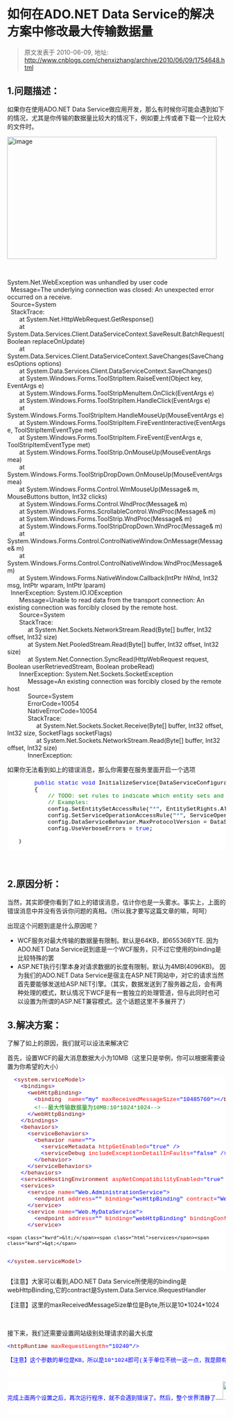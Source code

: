 # 如何在ADO.NET Data Service的解决方案中修改最大传输数据量 
> 原文发表于 2010-06-09, 地址: http://www.cnblogs.com/chenxizhang/archive/2010/06/09/1754648.html 


<h2>1.问题描述：</h2> <p>如果你在使用ADO.NET Data Service做应用开发，那么有时候你可能会遇到如下的情况，尤其是你传输的数据量比较大的情况下，例如要上传或者下载一个比较大的文件时。</p> <p><a href="http://images.cnblogs.com/cnblogs_com/chenxizhang/WindowsLiveWriter/ADO.NETDataService_AF35/image_2.png" class="thickbox"><img title="image" border="0" alt="image" src="http://images.cnblogs.com/cnblogs_com/chenxizhang/WindowsLiveWriter/ADO.NETDataService_AF35/image_thumb.png" width="483" height="281"></a> </p> <p>&nbsp;</p> <p>System.Net.WebException was unhandled by user code<br>&nbsp; Message=The underlying connection was closed: An unexpected error occurred on a receive.<br>&nbsp; Source=System<br>&nbsp; StackTrace:<br>&nbsp;&nbsp;&nbsp;&nbsp;&nbsp;&nbsp; at System.Net.HttpWebRequest.GetResponse()<br>&nbsp;&nbsp;&nbsp;&nbsp;&nbsp;&nbsp; at System.Data.Services.Client.DataServiceContext.SaveResult.BatchRequest(Boolean replaceOnUpdate)<br>&nbsp;&nbsp;&nbsp;&nbsp;&nbsp;&nbsp; at System.Data.Services.Client.DataServiceContext.SaveChanges(SaveChangesOptions options)<br>&nbsp;&nbsp;&nbsp;&nbsp;&nbsp;&nbsp; at System.Data.Services.Client.DataServiceContext.SaveChanges()<br>&nbsp;&nbsp;&nbsp;&nbsp;&nbsp;&nbsp; at System.Windows.Forms.ToolStripItem.RaiseEvent(Object key, EventArgs e)<br>&nbsp;&nbsp;&nbsp;&nbsp;&nbsp;&nbsp; at System.Windows.Forms.ToolStripMenuItem.OnClick(EventArgs e)<br>&nbsp;&nbsp;&nbsp;&nbsp;&nbsp;&nbsp; at System.Windows.Forms.ToolStripItem.HandleClick(EventArgs e)<br>&nbsp;&nbsp;&nbsp;&nbsp;&nbsp;&nbsp; at System.Windows.Forms.ToolStripItem.HandleMouseUp(MouseEventArgs e)<br>&nbsp;&nbsp;&nbsp;&nbsp;&nbsp;&nbsp; at System.Windows.Forms.ToolStripItem.FireEventInteractive(EventArgs e, ToolStripItemEventType met)<br>&nbsp;&nbsp;&nbsp;&nbsp;&nbsp;&nbsp; at System.Windows.Forms.ToolStripItem.FireEvent(EventArgs e, ToolStripItemEventType met)<br>&nbsp;&nbsp;&nbsp;&nbsp;&nbsp;&nbsp; at System.Windows.Forms.ToolStrip.OnMouseUp(MouseEventArgs mea)<br>&nbsp;&nbsp;&nbsp;&nbsp;&nbsp;&nbsp; at System.Windows.Forms.ToolStripDropDown.OnMouseUp(MouseEventArgs mea)<br>&nbsp;&nbsp;&nbsp;&nbsp;&nbsp;&nbsp; at System.Windows.Forms.Control.WmMouseUp(Message&amp; m, MouseButtons button, Int32 clicks)<br>&nbsp;&nbsp;&nbsp;&nbsp;&nbsp;&nbsp; at System.Windows.Forms.Control.WndProc(Message&amp; m)<br>&nbsp;&nbsp;&nbsp;&nbsp;&nbsp;&nbsp; at System.Windows.Forms.ScrollableControl.WndProc(Message&amp; m)<br>&nbsp;&nbsp;&nbsp;&nbsp;&nbsp;&nbsp; at System.Windows.Forms.ToolStrip.WndProc(Message&amp; m)<br>&nbsp;&nbsp;&nbsp;&nbsp;&nbsp;&nbsp; at System.Windows.Forms.ToolStripDropDown.WndProc(Message&amp; m)<br>&nbsp;&nbsp;&nbsp;&nbsp;&nbsp;&nbsp; at System.Windows.Forms.Control.ControlNativeWindow.OnMessage(Message&amp; m)<br>&nbsp;&nbsp;&nbsp;&nbsp;&nbsp;&nbsp; at System.Windows.Forms.Control.ControlNativeWindow.WndProc(Message&amp; m)<br>&nbsp;&nbsp;&nbsp;&nbsp;&nbsp;&nbsp; at System.Windows.Forms.NativeWindow.Callback(IntPtr hWnd, Int32 msg, IntPtr wparam, IntPtr lparam)<br>&nbsp; InnerException: System.IO.IOException<br>&nbsp;&nbsp;&nbsp;&nbsp;&nbsp;&nbsp; Message=Unable to read data from the transport connection: An existing connection was forcibly closed by the remote host.<br>&nbsp;&nbsp;&nbsp;&nbsp;&nbsp;&nbsp; Source=System<br>&nbsp;&nbsp;&nbsp;&nbsp;&nbsp;&nbsp; StackTrace:<br>&nbsp;&nbsp;&nbsp;&nbsp;&nbsp;&nbsp;&nbsp;&nbsp;&nbsp;&nbsp;&nbsp; at System.Net.Sockets.NetworkStream.Read(Byte[] buffer, Int32 offset, Int32 size)<br>&nbsp;&nbsp;&nbsp;&nbsp;&nbsp;&nbsp;&nbsp;&nbsp;&nbsp;&nbsp;&nbsp; at System.Net.PooledStream.Read(Byte[] buffer, Int32 offset, Int32 size)<br>&nbsp;&nbsp;&nbsp;&nbsp;&nbsp;&nbsp;&nbsp;&nbsp;&nbsp;&nbsp;&nbsp; at System.Net.Connection.SyncRead(HttpWebRequest request, Boolean userRetrievedStream, Boolean probeRead)<br>&nbsp;&nbsp;&nbsp;&nbsp;&nbsp;&nbsp; InnerException: System.Net.Sockets.SocketException<br>&nbsp;&nbsp;&nbsp;&nbsp;&nbsp;&nbsp;&nbsp;&nbsp;&nbsp;&nbsp;&nbsp; Message=An existing connection was forcibly closed by the remote host<br>&nbsp;&nbsp;&nbsp;&nbsp;&nbsp;&nbsp;&nbsp;&nbsp;&nbsp;&nbsp;&nbsp; Source=System<br>&nbsp;&nbsp;&nbsp;&nbsp;&nbsp;&nbsp;&nbsp;&nbsp;&nbsp;&nbsp;&nbsp; ErrorCode=10054<br>&nbsp;&nbsp;&nbsp;&nbsp;&nbsp;&nbsp;&nbsp;&nbsp;&nbsp;&nbsp;&nbsp; NativeErrorCode=10054<br>&nbsp;&nbsp;&nbsp;&nbsp;&nbsp;&nbsp;&nbsp;&nbsp;&nbsp;&nbsp;&nbsp; StackTrace:<br>&nbsp;&nbsp;&nbsp;&nbsp;&nbsp;&nbsp;&nbsp;&nbsp;&nbsp;&nbsp;&nbsp;&nbsp;&nbsp;&nbsp;&nbsp;&nbsp; at System.Net.Sockets.Socket.Receive(Byte[] buffer, Int32 offset, Int32 size, SocketFlags socketFlags)<br>&nbsp;&nbsp;&nbsp;&nbsp;&nbsp;&nbsp;&nbsp;&nbsp;&nbsp;&nbsp;&nbsp;&nbsp;&nbsp;&nbsp;&nbsp;&nbsp; at System.Net.Sockets.NetworkStream.Read(Byte[] buffer, Int32 offset, Int32 size)<br>&nbsp;&nbsp;&nbsp;&nbsp;&nbsp;&nbsp;&nbsp;&nbsp;&nbsp;&nbsp;&nbsp; InnerException:  <p>如果你无法看到如上的错误消息，那么你需要在服务里面开启一个选项</p><pre class="csharpcode">        <span class="kwrd">public</span> <span class="kwrd">static</span> <span class="kwrd">void</span> InitializeService(DataServiceConfiguration config)
        {
            <span class="rem">// TODO: set rules to indicate which entity sets and service operations are visible, updatable, etc.</span>
            <span class="rem">// Examples:</span>
            config.SetEntitySetAccessRule(<span class="str">"*"</span>, EntitySetRights.All);
            config.SetServiceOperationAccessRule(<span class="str">"*"</span>, ServiceOperationRights.All);
            config.DataServiceBehavior.MaxProtocolVersion = DataServiceProtocolVersion.V2;
            config.UseVerboseErrors = <span class="kwrd">true</span>;

            
        }
</pre>
<p>
<style type="text/css">.csharpcode, .csharpcode pre
{
	font-size: small;
	color: black;
	font-family: consolas, "Courier New", courier, monospace;
	background-color: #ffffff;
	/*white-space: pre;*/
}
.csharpcode pre { margin: 0em; }
.csharpcode .rem { color: #008000; }
.csharpcode .kwrd { color: #0000ff; }
.csharpcode .str { color: #006080; }
.csharpcode .op { color: #0000c0; }
.csharpcode .preproc { color: #cc6633; }
.csharpcode .asp { background-color: #ffff00; }
.csharpcode .html { color: #800000; }
.csharpcode .attr { color: #ff0000; }
.csharpcode .alt 
{
	background-color: #f4f4f4;
	width: 100%;
	margin: 0em;
}
.csharpcode .lnum { color: #606060; }
</style>
</p>
<p>&nbsp;</p>
<h2>2.原因分析：</h2>
<p>当然，其实即便你看到了如上的错误消息，估计你也是一头雾水。事实上，上面的错误消息中并没有告诉你问题的真相。（所以我才要写这篇文章的嘛，呵呵）</p>
<p>出现这个问题到底是什么原因呢？</p>
<ul>
<li>WCF服务对最大传输的数据量有限制。默认是64KB，即65536BYTE. 因为ADO.NET Data Service说到底是一个WCF服务，只不过它使用的binding是比较特殊的罢</li>
<li>ASP.NET执行引擎本身对请求数据的长度有限制，默认为4MB(4096KB)。 因为我们的ADO.NET Data Service是宿主在ASP.NET网站中，对它的请求当然首先要能够发送给ASP.NET引擎。（其实，数据发送到了服务器之后，会有两种处理的模式，默认情况下WCF是有一套独立的处理管道，但与此同时也可以设置为所谓的ASP.NET兼容模式。这个话题这里不多展开了）</li></ul>
<h2>3.解决方案：</h2>
<p>了解了如上的原因，我们就可以设法来解决它</p>
<p>首先，设置WCF的最大消息数据大小为10MB（这里只是举例，你可以根据需要设置为你希望的大小）</p><pre class="csharpcode">  <span class="kwrd">&lt;</span><span class="html">system.serviceModel</span><span class="kwrd">&gt;</span>
    <span class="kwrd">&lt;</span><span class="html">bindings</span><span class="kwrd">&gt;</span>
      <span class="kwrd">&lt;</span><span class="html">webHttpBinding</span><span class="kwrd">&gt;</span>
        <span class="kwrd">&lt;</span><span class="html">binding</span>  <span class="attr">name</span><span class="kwrd">="my"</span> <span class="attr">maxReceivedMessageSize</span><span class="kwrd">="10485760"</span><span class="kwrd">&gt;&lt;/</span><span class="html">binding</span><span class="kwrd">&gt;</span>
        <span class="rem">&lt;!--最大传输数据量为10MB:10*1024*1024--&gt;</span>
      <span class="kwrd">&lt;/</span><span class="html">webHttpBinding</span><span class="kwrd">&gt;</span>
    <span class="kwrd">&lt;/</span><span class="html">bindings</span><span class="kwrd">&gt;</span>
    <span class="kwrd">&lt;</span><span class="html">behaviors</span><span class="kwrd">&gt;</span>
      <span class="kwrd">&lt;</span><span class="html">serviceBehaviors</span><span class="kwrd">&gt;</span>
        <span class="kwrd">&lt;</span><span class="html">behavior</span> <span class="attr">name</span><span class="kwrd">=""</span><span class="kwrd">&gt;</span>
          <span class="kwrd">&lt;</span><span class="html">serviceMetadata</span> <span class="attr">httpGetEnabled</span><span class="kwrd">="true"</span> <span class="kwrd">/&gt;</span>
          <span class="kwrd">&lt;</span><span class="html">serviceDebug</span> <span class="attr">includeExceptionDetailInFaults</span><span class="kwrd">="false"</span> <span class="kwrd">/&gt;</span>
        <span class="kwrd">&lt;/</span><span class="html">behavior</span><span class="kwrd">&gt;</span>
      <span class="kwrd">&lt;/</span><span class="html">serviceBehaviors</span><span class="kwrd">&gt;</span>
    <span class="kwrd">&lt;/</span><span class="html">behaviors</span><span class="kwrd">&gt;</span>
    <span class="kwrd">&lt;</span><span class="html">serviceHostingEnvironment</span> <span class="attr">aspNetCompatibilityEnabled</span><span class="kwrd">="true"</span> <span class="attr">multipleSiteBindingsEnabled</span><span class="kwrd">="true"</span> <span class="kwrd">/&gt;</span>
    <span class="kwrd">&lt;</span><span class="html">services</span><span class="kwrd">&gt;</span>
      <span class="kwrd">&lt;</span><span class="html">service</span> <span class="attr">name</span><span class="kwrd">="Web.AdministrationService"</span><span class="kwrd">&gt;</span>
        <span class="kwrd">&lt;</span><span class="html">endpoint</span> <span class="attr">address</span><span class="kwrd">=""</span> <span class="attr">binding</span><span class="kwrd">="wsHttpBinding"</span> <span class="attr">contract</span><span class="kwrd">="Web.IAdministrationService"</span><span class="kwrd">&gt;&lt;/</span><span class="html">endpoint</span><span class="kwrd">&gt;</span>
      <span class="kwrd">&lt;/</span><span class="html">service</span><span class="kwrd">&gt;</span>
      <span class="kwrd">&lt;</span><span class="html">service</span> <span class="attr">name</span><span class="kwrd">="Web.MyDataService"</span><span class="kwrd">&gt;</span>
        <span class="kwrd">&lt;</span><span class="html">endpoint</span> <span class="attr">address</span><span class="kwrd">=""</span> <span class="attr">binding</span><span class="kwrd">="webHttpBinding"</span> <span class="attr">bindingConfiguration</span><span class="kwrd">="my"</span> <span class="attr">contract</span><span class="kwrd">="System.Data.Services.IRequestHandler"</span><span class="kwrd">&gt;&lt;/</span><span class="html">endpoint</span><span class="kwrd">&gt;</span>
      <span class="kwrd">&lt;/</span><span class="html">service</span><span class="kwrd">&gt;</span>
      
    <span class="kwrd">&lt;/</span><span class="html">services</span><span class="kwrd">&gt;</span>
  <span class="kwrd">&lt;/</span><span class="html">system.serviceModel</span><span class="kwrd">&gt;</span></pre>
<p>
<style type="text/css">.csharpcode, .csharpcode pre
{
	font-size: small;
	color: black;
	font-family: consolas, "Courier New", courier, monospace;
	background-color: #ffffff;
	/*white-space: pre;*/
}
.csharpcode pre { margin: 0em; }
.csharpcode .rem { color: #008000; }
.csharpcode .kwrd { color: #0000ff; }
.csharpcode .str { color: #006080; }
.csharpcode .op { color: #0000c0; }
.csharpcode .preproc { color: #cc6633; }
.csharpcode .asp { background-color: #ffff00; }
.csharpcode .html { color: #800000; }
.csharpcode .attr { color: #ff0000; }
.csharpcode .alt 
{
	background-color: #f4f4f4;
	width: 100%;
	margin: 0em;
}
.csharpcode .lnum { color: #606060; }
</style>
【注意】大家可以看到,ADO.NET Data Service所使用的binding是webHttpBinding,它的contract是System.Data.Service.IRequestHandler</p>
<p>【注意】这里的maxReceivedMessageSize单位是Byte,所以是10*1024*1024</p>
<p>&nbsp;</p>
<p>接下来，我们还需要设置网站级别处理请求的最大长度</p><pre class="csharpcode"><span class="kwrd">&lt;</span><span class="html">httpRuntime</span> <span class="attr">maxRequestLength</span><span class="kwrd">="10240"</span><span class="kwrd">/&gt;</span></pre><pre class="csharpcode"><span class="kwrd">【注意】这个参数的单位是KB，所以是10*1024即可(关于单位不统一这一点，我是颇有微词的，很多地方单位都不一样，让你不得不记住那么多东西，例如同样的问题还存在于设置timeout的地方，这里就不多说了）</span></pre><pre class="csharpcode"><span class="kwrd"></span>&nbsp;</pre><pre class="csharpcode"><span class="kwrd">完成上面两个设置之后，再次运行程序，就不会遇到错误了。然后，整个世界清静了……<a href="http://images.cnblogs.com/cnblogs_com/chenxizhang/WindowsLiveWriter/ADO.NETDataService_AF35/%E6%84%9F%E8%A7%89%E4%B8%8D%E9%94%99_2.gif" class="thickbox"><img title="感觉不错" border="0" alt="感觉不错" src="http://images.cnblogs.com/cnblogs_com/chenxizhang/WindowsLiveWriter/ADO.NETDataService_AF35/%E6%84%9F%E8%A7%89%E4%B8%8D%E9%94%99_thumb.gif" width="42" height="42"></a> </span></pre><pre class="csharpcode"><span class="kwrd"></span>&nbsp;</pre>
<style type="text/css">.csharpcode, .csharpcode pre
{
	font-size: small;
	color: black;
	font-family: consolas, "Courier New", courier, monospace;
	background-color: #ffffff;
	/*white-space: pre;*/
}
.csharpcode pre { margin: 0em; }
.csharpcode .rem { color: #008000; }
.csharpcode .kwrd { color: #0000ff; }
.csharpcode .str { color: #006080; }
.csharpcode .op { color: #0000c0; }
.csharpcode .preproc { color: #cc6633; }
.csharpcode .asp { background-color: #ffff00; }
.csharpcode .html { color: #800000; }
.csharpcode .attr { color: #ff0000; }
.csharpcode .alt 
{
	background-color: #f4f4f4;
	width: 100%;
	margin: 0em;
}
.csharpcode .lnum { color: #606060; }
</style>